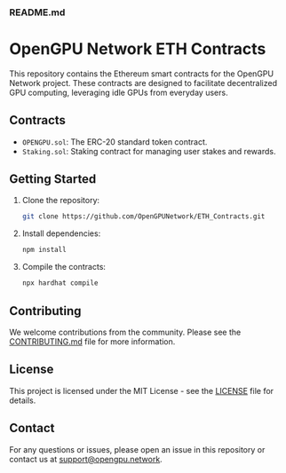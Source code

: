 ### README.md

# OpenGPU Network ETH Contracts

This repository contains the Ethereum smart contracts for the OpenGPU Network project. These contracts are designed to facilitate decentralized GPU computing, leveraging idle GPUs from everyday users.

## Contracts

- `OPENGPU.sol`: The ERC-20 standard token contract.
- `Staking.sol`: Staking contract for managing user stakes and rewards.

## Getting Started

1. Clone the repository:
   ```bash
   git clone https://github.com/OpenGPUNetwork/ETH_Contracts.git
   ```
2. Install dependencies:
   ```bash
   npm install
   ```
3. Compile the contracts:
   ```bash
   npx hardhat compile
   ```

## Contributing

We welcome contributions from the community. Please see the [CONTRIBUTING.md](CONTRIBUTING.md) file for more information.

## License

This project is licensed under the MIT License - see the [LICENSE](LICENSE) file for details.

## Contact

For any questions or issues, please open an issue in this repository or contact us at support@opengpu.network.
